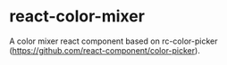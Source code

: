 # react-color-mixer

A color mixer react component based on rc-color-picker (https://github.com/react-component/color-picker).
